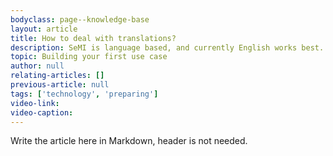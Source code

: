 ```yaml
---
bodyclass: page--knowledge-base
layout: article
title: How to deal with translations?
description: SeMI is language based, and currently English works best. In this article, you will learn how to best deal with translations in your datasets.
topic: Building your first use case
author: null
relating-articles: []
previous-article: null
tags: ['technology', 'preparing']
video-link: 
video-caption: 
---
```


Write the article here in Markdown, header is not needed.